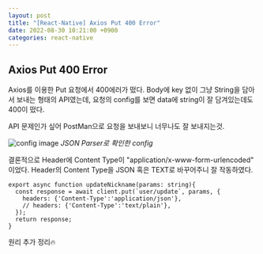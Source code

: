 ```yaml
---
layout: post
title: "[React-Native] Axios Put 400 Error"
date: 2022-08-30 10:21:00 +0900
categories: react-native
---
```


## Axios Put 400 Error

Axios를 이용한 Put 요청에서 400에러가 떴다.
Body에 key 없이 그냥 String을 담아서 보내는 형태의 API였는데,
요청의 config를 보면 data에 string이 잘 담겨있는데도 400이 떴다.

API 문제인가 싶어 PostMan으로 요청을 보내보니 너무나도 잘 보내지는것.

![config image](/posts/img/config.png)
_JSON Parser로 확인한 config_

결론적으로
Header에 Content Type이 "application/x-www-form-urlencoded" 이었다.
Header의 Content Type을 JSON 혹은 TEXT로 바꾸어주니 잘 작동하였다.

```
export async function updateNickname(params: string){
  const response = await client.put(`user/update`, params, {
    headers: {'Content-Type':'application/json'},
    // headers: {'Content-Type':'text/plain'},
  });
  return response;
}
```

원리 추가 정리🔥
